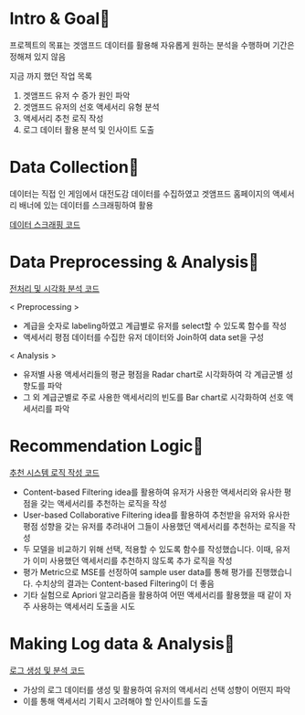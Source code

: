 # Intro & Goal📌

프로젝트의 목표는 겟앰프드 데이터를 활용해 자유롭게 원하는 분석을 수행하며 기간은 정해져 있지 않음

지금 까지 했던 작업 목록
1. 겟앰프드 유저 수 증가 원인 파악
2. 겟앰프드 유저의 선호 액세서리 유형 분석
3. 액세서리 추천 로직 작성
4. 로그 데이터 활용 분석 및 인사이트 도출  

# Data Collection📌
  
데이터는 직접 인 게임에서 대전도감 데이터를 수집하였고 겟앰프드 홈페이지의 액세서리 배너에 있는 데이터를 스크래핑하여 활용  
  
[데이터 스크래핑 코드](https://github.com/kimjaehyeonC/Getamped/blob/main/getamped_scraping.ipynb)
  
# Data Preprocessing & Analysis📌
  
[전처리 및 시각화 분석 코드](https://github.com/kimjaehyeonC/Getamped/blob/main/getamped_anlysis.ipynb)
  
< Preprocessing >  
  
- 계급을 숫자로 labeling하였고 계급별로 유저를 select할 수 있도록 함수를 작성
- 액세서리 평점 데이터를 수집한 유저 데이터와 Join하여 data set을 구성
  
< Analysis >  
  
- 유저별 사용 액세서리들의 평균 평점을 Radar chart로 시각화하여 각 계급군별 성향도를 파악
- 그 외 계급군별로 주로 사용한 액세서리의 빈도를 Bar chart로 시각화하여 선호 액세서리를 파악
  
# Recommendation Logic📌
  
[추천 시스템 로직 작성 코드](https://github.com/kimjaehyeonC/Getamped/blob/main/getampled_recommendation.ipynb)
  
- Content-based Filtering idea를 활용하여 유저가 사용한 액세서리와 유사한 평점을 갖는 액세서리를 추천하는 로직을 작성
- User-based Collaborative Filtering idea를 활용하여 추천받을 유저와 유사한 평점 성향을 갖는 유저를 추려내어 그들이 사용했던 액세서리를 추천하는 로직을 작성
- 두 모델을 비교하기 위해 선택, 적용할 수 있도록 함수를 작성했습니다. 이때, 유저가 이미 사용했던 액세서리를 추천하지 않도록 추가 로직을 작성
- 평가 Metric으로 MSE를 선정하여 sample user data를 통해 평가를 진행했습니다. 수치상의 결과는 Content-based Filtering이 더 좋음
- 기타 실험으로 Apriori 알고리즘을 활용하여 어떤 액세서리를 활용했을 때 같이 자주 사용하는 액세서리 도출을 시도
  
# Making Log data & Analysis📌
  
[로그 생성 및 분석 코드](https://github.com/kimjaehyeonC/Toy_Getamped/blob/main/getamped_log_generator.ipynb)  
  
- 가상의 로그 데이터를 생성 및 활용하여 유저의 액세서리 선택 성향이 어떤지 파악
- 이를 통해 액세서리 기획시 고려해야 할 인사이트를 도출
